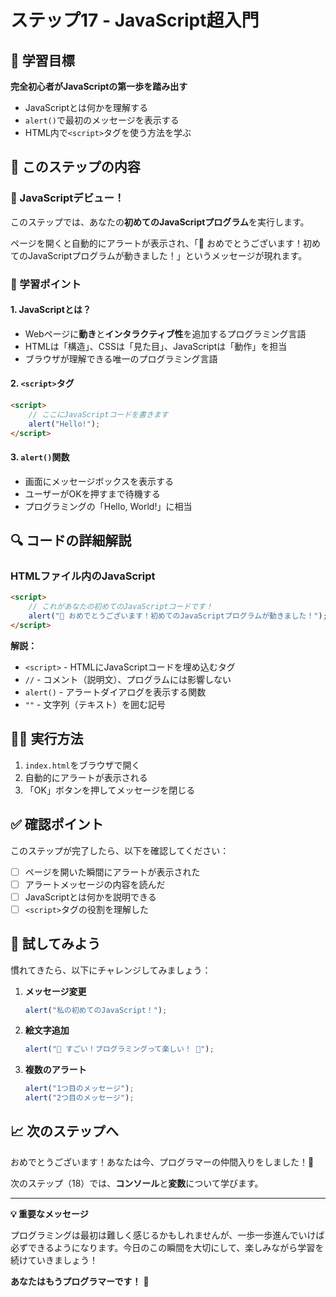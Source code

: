 # ステップ17 - JavaScript超入門

## 🎯 学習目標

**完全初心者がJavaScriptの第一歩を踏み出す**

- JavaScriptとは何かを理解する
- `alert()`で最初のメッセージを表示する
- HTML内で`<script>`タグを使う方法を学ぶ

## 📖 このステップの内容

### 🚀 JavaScriptデビュー！

このステップでは、あなたの**初めてのJavaScriptプログラム**を実行します。

ページを開くと自動的にアラートが表示され、「🎉 おめでとうございます！初めてのJavaScriptプログラムが動きました！」というメッセージが現れます。

### 📝 学習ポイント

#### 1. JavaScriptとは？
- Webページに**動き**と**インタラクティブ性**を追加するプログラミング言語
- HTMLは「構造」、CSSは「見た目」、JavaScriptは「動作」を担当
- ブラウザが理解できる唯一のプログラミング言語

#### 2. `<script>`タグ
```html
<script>
    // ここにJavaScriptコードを書きます
    alert("Hello!");
</script>
```

#### 3. `alert()`関数
- 画面にメッセージボックスを表示する
- ユーザーがOKを押すまで待機する
- プログラミングの「Hello, World!」に相当

## 🔍 コードの詳細解説

### HTMLファイル内のJavaScript
```html
<script>
    // これがあなたの初めてのJavaScriptコードです！
    alert("🎉 おめでとうございます！初めてのJavaScriptプログラムが動きました！");
</script>
```

**解説：**
- `<script>` - HTMLにJavaScriptコードを埋め込むタグ
- `//` - コメント（説明文）、プログラムには影響しない
- `alert()` - アラートダイアログを表示する関数
- `""` - 文字列（テキスト）を囲む記号

## 🏃‍♀️ 実行方法

1. `index.html`をブラウザで開く
2. 自動的にアラートが表示される
3. 「OK」ボタンを押してメッセージを閉じる

## ✅ 確認ポイント

このステップが完了したら、以下を確認してください：

- [ ] ページを開いた瞬間にアラートが表示された
- [ ] アラートメッセージの内容を読んだ
- [ ] JavaScriptとは何かを説明できる
- [ ] `<script>`タグの役割を理解した

## 🎨 試してみよう

慣れてきたら、以下にチャレンジしてみましょう：

1. **メッセージ変更**
   ```javascript
   alert("私の初めてのJavaScript！");
   ```

2. **絵文字追加**
   ```javascript
   alert("🌟 すごい！プログラミングって楽しい！ 🌟");
   ```

3. **複数のアラート**
   ```javascript
   alert("1つ目のメッセージ");
   alert("2つ目のメッセージ");
   ```

## 📈 次のステップへ

おめでとうございます！あなたは今、プログラマーの仲間入りをしました！🎉

次のステップ（18）では、**コンソール**と**変数**について学びます。

---

**💡 重要なメッセージ**

プログラミングは最初は難しく感じるかもしれませんが、一歩一歩進んでいけば必ずできるようになります。今日のこの瞬間を大切にして、楽しみながら学習を続けていきましょう！

**あなたはもうプログラマーです！** 🚀